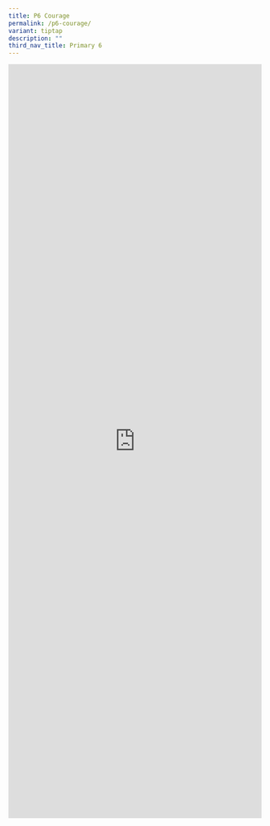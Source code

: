 ```yaml
---
title: P6 Courage
permalink: /p6-courage/
variant: tiptap
description: ""
third_nav_title: Primary 6
---
```

<div class="iframe-wrapper">
<iframe height="1500" width="100%" allowfullscreen="true" frameborder="0" src="https://docs.google.com/document/d/e/2PACX-1vTKOsPPZGXeuzCSl5A7C0cleNWuhtWcg1wPfyGMTH0UNHLXIOzkrzFIt_iq6TnPmw/pub?embedded=true"></iframe>
</div>
<p></p>